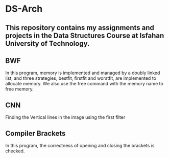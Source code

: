 # DS-Arch

## This repository contains my assignments and projects in the Data Structures Course at Isfahan University of Technology.

## BWF
In this program, memory is implemented and managed by a doubly linked list, and three strategies, bestfit, firstfit and worstfit, are implemented to allocate memory. We also use the free command with the memory name to free memory.

## CNN
Finding the Vertical lines in the image using the first filter

## Compiler Brackets
In this program, the correctness of opening and closing the brackets is checked.
